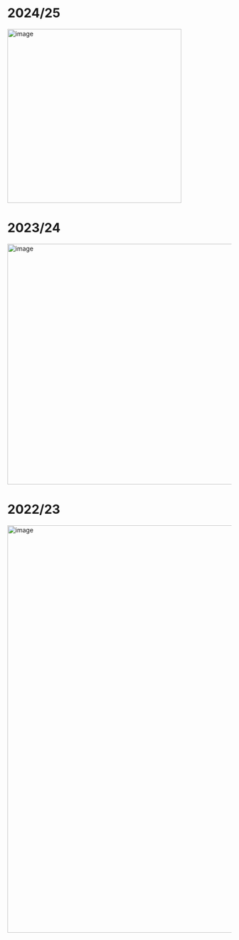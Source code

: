 # 2024/25
<img width="391" alt="image" src="https://github.com/user-attachments/assets/8e49d0bd-d21f-47b2-8ae1-0d6fc4444250" />


# 2023/24
<img width="541" alt="image" src="https://github.com/nplol/fantasypl/assets/3329750/5564ba14-ac31-4173-bdf8-75c4d2d4d523">


# 2022/23
<img width="916" alt="image" src="https://github.com/nplol/fantasypl/assets/3329750/a1540b05-29c6-42dc-9af8-bd6c89ebcc18">
